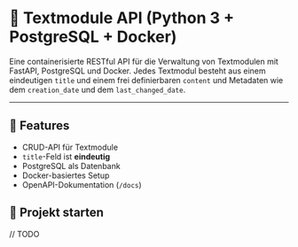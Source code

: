 # 🧩 Textmodule API (Python 3 + PostgreSQL + Docker)

Eine containerisierte RESTful API für die Verwaltung von Textmodulen mit FastAPI, PostgreSQL und Docker. 
Jedes Textmodul besteht aus einem eindeutigen `title` und einem frei definierbaren `content` und Metadaten wie dem `creation_date` und dem `last_changed_date`.

---
## 🚀 Features

- CRUD-API für Textmodule
- `title`-Feld ist **eindeutig**
- PostgreSQL als Datenbank
- Docker-basiertes Setup
- OpenAPI-Dokumentation (`/docs`)

## 🚀 Projekt starten

// TODO



